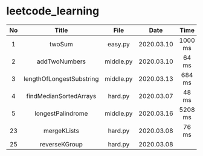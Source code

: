# leetcode_learning

No|Title|File|Date|Time|Memory|Notes
:---:|:---:|:---:|:---:|:---:|:---:|:---:
1|twoSum|easy.py|2020.03.10|1000 ms|14.2 MB
2|addTwoNumbers|middle.py|2020.03.10|64 ms|13.6 MB
3|lengthOfLongestSubstring|middle.py|2020.03.13|684 ms|13.5 MB
4|findMedianSortedArrays|hard.py|2020.03.07|48 ms|13.7 MB
5|longestPalindrome|middle.py|2020.03.16|5208 ms|13.5 MB
23|mergeKLists|hard.py|2020.03.08|76 ms|16.4 MB
25|reverseKGroup|hard.py|2020.03.08| | |overtime
